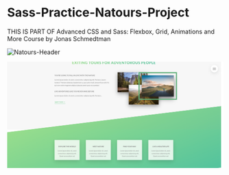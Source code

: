 # Sass-Practice-Natours-Project

THIS IS PART OF 
Advanced CSS and Sass: Flexbox, Grid, Animations and More Course by Jonas Schmedtman 


![Natours-Header](Natours-header.PNG)

![Natours-about](Natours-about.PNG)
